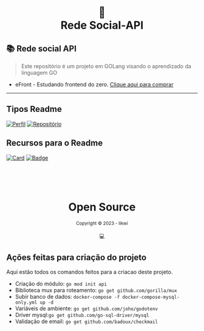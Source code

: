 <h1 style="text-align: center;">
📄<br>Rede Social-API
</h1>

## 📚 Rede social API

> Este repositório é um projeto em GOLang visando o aprendizado da linguagem GO

- eFront - Estudando frontend do zero. [Clique aqui para comprar](https://iuricode.com/efront)

---

## Tipos Readme

[![Perfil](https://img.shields.io/badge/perfil%20-%23323330.svg?&style=for-the-badge&logo=perfil&logoColor=black&color=F745B5)](https://github.com/iuricode/readme-template/tree/main/profile)
[![Repositório](https://img.shields.io/badge/repositório%20-%23323330.svg?&style=for-the-badge&logo=repositório&logoColor=black&color=8000FF)](https://github.com/iuricode/readme-template/blob/main/repository)


## Recursos para o Readme

[![Card](https://img.shields.io/badge/estatísticas%20-%23323330.svg?&style=for-the-badge&logo=cards%20estrelas&logoColor=black&color=FFB800)](https://github.com/iuricode/readme-template/blob/main/cards-stats/cards-stats.md)
[![Badge](https://img.shields.io/badge/badges%20-%23323330.svg?&style=for-the-badge&logo=badges&logoColor=black&color=006DEC)](https://github.com/iuricode/readme-template/blob/main/badges/badges.md)

<div style="text-align: center;">
  <br/>
  <br/>
  <br/>
    <div>
      <h1>Open Source</h1>
      <sub>Copyright © 2023 - likwi</sub>
    </div>
    <br/>
    💻
</div>


## Ações feitas para criação do projeto
Aqui estão todos os comandos feitos para a criacao deste projeto.

- Criação do módulo: ``go mod init api``
- Biblioteca mux para roteamento: ``go get github.com/gorilla/mux``
- Subir banco de dados: ``docker-compose -f docker-compose-mysql-only.yml up -d``
- Variáveis de ambiente: ``go get github.com/joho/godotenv``
- Driver mysql:``go get github.com/go-sql-driver/mysql``
- Validação de email: ``go get github.com/badoux/checkmail``